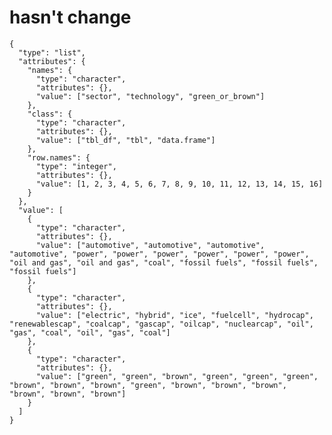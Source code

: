 # hasn't change

    {
      "type": "list",
      "attributes": {
        "names": {
          "type": "character",
          "attributes": {},
          "value": ["sector", "technology", "green_or_brown"]
        },
        "class": {
          "type": "character",
          "attributes": {},
          "value": ["tbl_df", "tbl", "data.frame"]
        },
        "row.names": {
          "type": "integer",
          "attributes": {},
          "value": [1, 2, 3, 4, 5, 6, 7, 8, 9, 10, 11, 12, 13, 14, 15, 16]
        }
      },
      "value": [
        {
          "type": "character",
          "attributes": {},
          "value": ["automotive", "automotive", "automotive", "automotive", "power", "power", "power", "power", "power", "power", "oil and gas", "oil and gas", "coal", "fossil fuels", "fossil fuels", "fossil fuels"]
        },
        {
          "type": "character",
          "attributes": {},
          "value": ["electric", "hybrid", "ice", "fuelcell", "hydrocap", "renewablescap", "coalcap", "gascap", "oilcap", "nuclearcap", "oil", "gas", "coal", "oil", "gas", "coal"]
        },
        {
          "type": "character",
          "attributes": {},
          "value": ["green", "green", "brown", "green", "green", "green", "brown", "brown", "brown", "green", "brown", "brown", "brown", "brown", "brown", "brown"]
        }
      ]
    }

